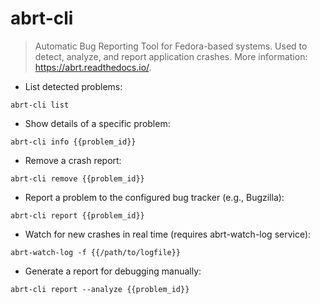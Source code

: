 # abrt-cli

> Automatic Bug Reporting Tool for Fedora-based systems.
> Used to detect, analyze, and report application crashes.
> More information: <https://abrt.readthedocs.io/>.

- List detected problems:

`abrt-cli list`

- Show details of a specific problem:

`abrt-cli info {{problem_id}}`

- Remove a crash report:

`abrt-cli remove {{problem_id}}`

- Report a problem to the configured bug tracker (e.g., Bugzilla):

`abrt-cli report {{problem_id}}`

- Watch for new crashes in real time (requires abrt-watch-log service):

`abrt-watch-log -f {{/path/to/logfile}}`

- Generate a report for debugging manually:

`abrt-cli report --analyze {{problem_id}}`
